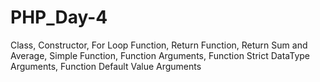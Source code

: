 # PHP_Day-4
Class, Constructor, For Loop Function, Return Function, Return Sum and Average, Simple Function, Function Arguments, Function Strict DataType Arguments, Function Default Value Arguments 
